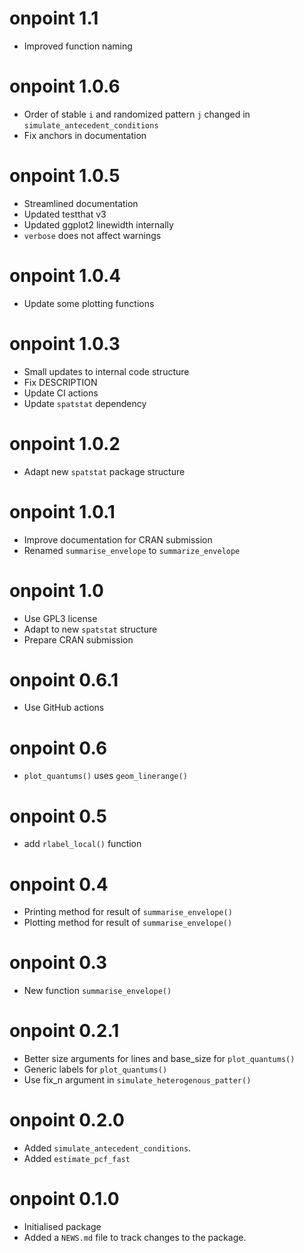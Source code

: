 # onpoint 1.1
* Improved function naming

# onpoint 1.0.6
* Order of stable `i` and randomized pattern `j` changed in `simulate_antecedent_conditions`
* Fix anchors in documentation

# onpoint 1.0.5
* Streamlined documentation
* Updated testthat v3
* Updated ggplot2 linewidth internally
* `verbose` does not affect warnings

# onpoint 1.0.4
* Update some plotting functions

# onpoint 1.0.3
* Small updates to internal code structure
* Fix DESCRIPTION
* Update CI actions
* Update `spatstat` dependency

# onpoint 1.0.2
* Adapt new `spatstat` package structure

# onpoint 1.0.1
* Improve documentation for CRAN submission
* Renamed `summarise_envelope` to `summarize_envelope`

# onpoint 1.0
* Use GPL3 license
* Adapt to new `spatstat` structure
* Prepare CRAN submission

# onpoint 0.6.1
* Use GitHub actions

# onpoint 0.6
* `plot_quantums()` uses `geom_linerange()`

# onpoint 0.5
* add `rlabel_local()` function

# onpoint 0.4
* Printing method for result of `summarise_envelope()`
* Plotting method for result of `summarise_envelope()`

# onpoint 0.3
* New function `summarise_envelope()`

# onpoint 0.2.1
* Better size arguments for lines and base_size for `plot_quantums()`
* Generic labels for `plot_quantums()`
* Use fix_n argument in `simulate_heterogenous_patter()`

# onpoint 0.2.0
* Added `simulate_antecedent_conditions`.
* Added `estimate_pcf_fast`

# onpoint 0.1.0
* Initialised package
* Added a `NEWS.md` file to track changes to the package.
